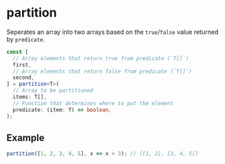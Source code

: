 # partition

Seperates an array into two arrays based on the `true`/`false` value returned by `predicate`.

```typescript
const [
  // Array elements that return true from predicate (`T[]`)
  first,
  // Array elements that return false from predicate (`T[]`)
  second,
] = partition<T>(
  // Array to be partitioned
  items: T[],
  // Function that determines where to put the element
  predicate: (item: T) => boolean,
);
```

## Example

```typescript
partition([1, 2, 3, 4, 5], x => x < 3); // [[1, 2], [3, 4, 5]]
```
